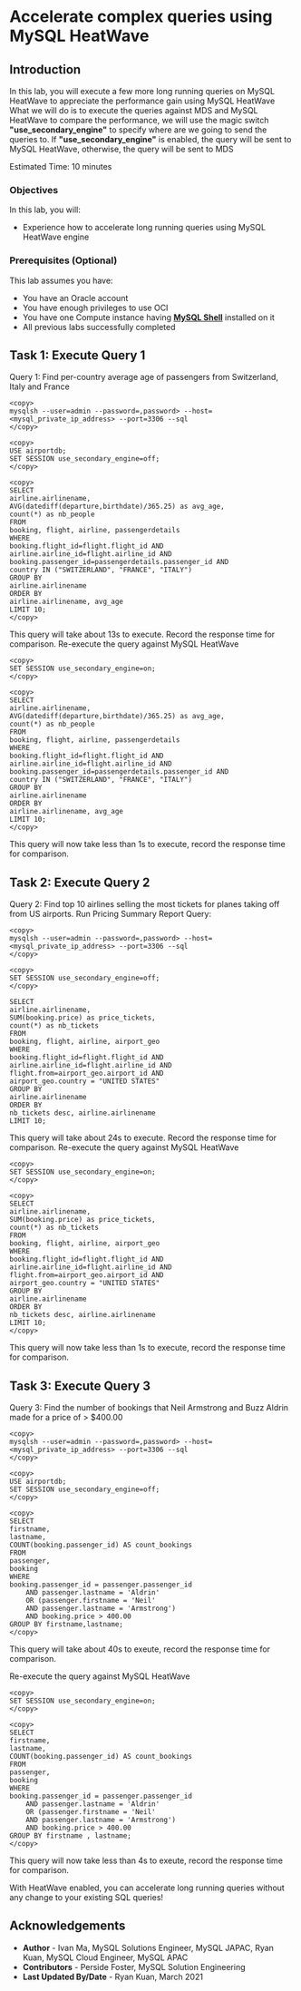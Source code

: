 # Accelerate complex queries using MySQL HeatWave

## Introduction

In this lab, you will execute a few more long running queries on MySQL HeatWave to appreciate the performance gain using MySQL HeatWave
What we will do is to execute the queries against MDS and MySQL HeatWave to compare the performance, we will use the magic switch **"use_secondary_engine"** to specify where are we going to send the queries to. If **"use_secondary_engine"** is enabled, the query will be sent to  MySQL HeatWave, otherwise, the query will be sent to MDS

Estimated Time: 10 minutes

### Objectives

In this lab, you will:
* Experience how to accelerate long running queries using MySQL HeatWave engine


### Prerequisites (Optional)

This lab assumes you have:
* You have an Oracle account
* You have enough privileges to use OCI
* You have one Compute instance having <a href="https://dev.mysql.com/doc/mysql-shell/8.0/en/mysql-shell-install.html" target="\_blank">**MySQL Shell**</a> installed on it
* All previous labs successfully completed

## Task 1: Execute Query 1
Query 1: Find per-country average age of passengers from Switzerland, Italy and France

  ```
  <copy>
  mysqlsh --user=admin --password=,password> --host=<mysql_private_ip_address> --port=3306 --sql
  </copy>
  ```
  ```
  <copy>
  USE airportdb;
  SET SESSION use_secondary_engine=off;
  </copy>
  ```

  ```
  <copy>
  SELECT
  airline.airlinename,
  AVG(datediff(departure,birthdate)/365.25) as avg_age,
  count(*) as nb_people
  FROM
  booking, flight, airline, passengerdetails
  WHERE
  booking.flight_id=flight.flight_id AND
  airline.airline_id=flight.airline_id AND
  booking.passenger_id=passengerdetails.passenger_id AND
  country IN ("SWITZERLAND", "FRANCE", "ITALY")
  GROUP BY
  airline.airlinename
  ORDER BY
  airline.airlinename, avg_age
  LIMIT 10;
  </copy>
  ```

This query will take about 13s to execute. Record the response time for comparison. 
Re-execute the query against MySQL HeatWave

  ```
  <copy>
  SET SESSION use_secondary_engine=on;
  </copy>
  ```
  ```
  <copy>
  SELECT
  airline.airlinename,
  AVG(datediff(departure,birthdate)/365.25) as avg_age,
  count(*) as nb_people
  FROM
  booking, flight, airline, passengerdetails
  WHERE
  booking.flight_id=flight.flight_id AND
  airline.airline_id=flight.airline_id AND
  booking.passenger_id=passengerdetails.passenger_id AND
  country IN ("SWITZERLAND", "FRANCE", "ITALY")
  GROUP BY
  airline.airlinename
  ORDER BY
  airline.airlinename, avg_age
  LIMIT 10;
  </copy>
  ```
This query will now take less than 1s to execute, record the response time for comparison.

## Task 2: Execute Query 2

Query 2: Find top 10 airlines selling the most tickets for planes taking off from US airports. Run Pricing Summary Report Query:

  ```
  <copy>
  mysqlsh --user=admin --password=,password> --host=<mysql_private_ip_address> --port=3306 --sql
  </copy>
  ```
  ```
  <copy>
  SET SESSION use_secondary_engine=off;
  </copy>
  ```
  ```
  SELECT
  airline.airlinename,
  SUM(booking.price) as price_tickets,
  count(*) as nb_tickets
  FROM
  booking, flight, airline, airport_geo
  WHERE
  booking.flight_id=flight.flight_id AND
  airline.airline_id=flight.airline_id AND
  flight.from=airport_geo.airport_id AND
  airport_geo.country = "UNITED STATES"
  GROUP BY
  airline.airlinename
  ORDER BY
  nb_tickets desc, airline.airlinename
  LIMIT 10;
  ```

This query will take about 24s to execute. Record the response time for comparison.
Re-execute the query against MySQL HeatWave

  ```
  <copy>
  SET SESSION use_secondary_engine=on;
  </copy>
  ```
  ```
  <copy>
  SELECT
  airline.airlinename,
  SUM(booking.price) as price_tickets,
  count(*) as nb_tickets
  FROM
  booking, flight, airline, airport_geo
  WHERE
  booking.flight_id=flight.flight_id AND
  airline.airline_id=flight.airline_id AND
  flight.from=airport_geo.airport_id AND
  airport_geo.country = "UNITED STATES"
  GROUP BY
  airline.airlinename
  ORDER BY
  nb_tickets desc, airline.airlinename
  LIMIT 10;
  </copy>
  ```
This query will now take less than 1s to execute, record the response time for comparison.

## Task 3: Execute Query 3

Query 3: Find the number of bookings that Neil Armstrong and Buzz Aldrin made for a price of > $400.00

  ```
  <copy>
  mysqlsh --user=admin --password=,password> --host=<mysql_private_ip_address> --port=3306 --sql
  </copy>
  ```
  ```
  <copy>
  USE airportdb;
  SET SESSION use_secondary_engine=off;
  </copy>
  ```
  ```
  <copy>
  SELECT
  firstname,
  lastname,
  COUNT(booking.passenger_id) AS count_bookings
  FROM
  passenger,
  booking
  WHERE
  booking.passenger_id = passenger.passenger_id
      AND passenger.lastname = 'Aldrin'
      OR (passenger.firstname = 'Neil'
      AND passenger.lastname = 'Armstrong')
      AND booking.price > 400.00
  GROUP BY firstname,lastname;
  </copy>
  ```

This query will take about 40s to exeute, record the response time for comparison.

Re-execute the query against MySQL HeatWave

  ```
  <copy>
  SET SESSION use_secondary_engine=on;
  </copy>
  ```
  ```
  <copy>
  SELECT
  firstname,
  lastname,
  COUNT(booking.passenger_id) AS count_bookings
  FROM
  passenger,
  booking
  WHERE
  booking.passenger_id = passenger.passenger_id
      AND passenger.lastname = 'Aldrin'
      OR (passenger.firstname = 'Neil'
      AND passenger.lastname = 'Armstrong')
      AND booking.price > 400.00
  GROUP BY firstname , lastname;
  </copy>
  ```
  
This query will now take less than 4s to exeute, record the response time for comparison.

With HeatWave enabled, you can accelerate long running queries without any change to your existing SQL queries!

## Acknowledgements
* **Author** 
			 - Ivan Ma, MySQL Solutions Engineer, MySQL JAPAC, Ryan Kuan, MySQL Cloud Engineer, MySQL APAC
* **Contributors** 
      			 - Perside Foster, MySQL Solution Engineering 
* **Last Updated By/Date** - Ryan Kuan, March 2021